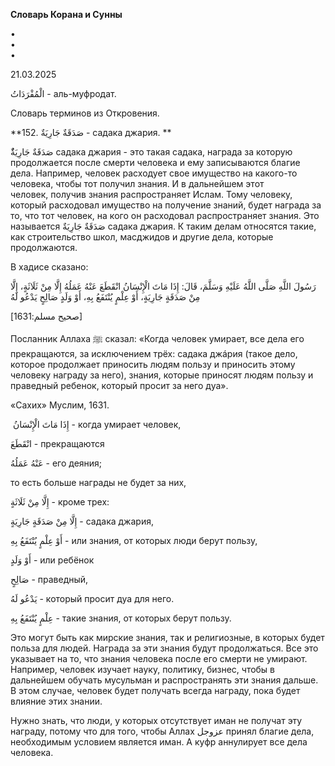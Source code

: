 **Словарь Корана и Сунны**  
  
  
  
•  
•  
•  
  
21.03.2025  
  

الْمُفْرَدَاتُ - аль-муфродат.

Словарь терминов из Откровения.

  

**152. صَدَقَةٌ جَارِيَةٌ - садака джария. **

ٌصَدَقَةٌ جَارِيَةٌ садака джария - это такая садака, награда за которую
продолжается после смерти человека и ему записываются благие дела.
Например, человек расходует свое имущество на какого-то человека, чтобы
тот получил знания. И в дальнейшем этот человек, получив знания
распространяет Ислам. Тому человеку, который расходовал имущество на
получение знаний, будет награда за то, что тот человек, на кого он
расходовал распространяет знания. Это называется صَدَقَةٌ جَارِيَةٌ садака
джария. К таким делам относятся такие, как строительство школ, масджидов
и другие дела, которые продолжаются. 

  

В хадисе сказано:

رَسُولَ اللَّهِ صَلَّى اللَّهُ عَلَيْهِ وَسَلَّمَ، قَالَ: إِذَا مَاتَ الْإِنْسَانُ انْقَطَعَ عَنْهُ عَمَلُهُ إِلَّا مِنْ
ثَلَاثَةٍ، إِلَّا مِنْ صَدَقَةٍ جَارِيَةٍ، أَوْ عِلْمٍ يُنْتَفَعُ بِهِ، أَوْ وَلَدٍ صَالِحٍ يَدْعُو لَهُ 

\[صحیح مسلم:1631\]

Посланник Аллаха ﷺ сказал: «Когда человек умирает, все дела его
прекращаются, за исключением трёх: садака джáрия (такое дело, которое
продолжает приносить людям пользу и приносить этому человеку награду за
него), знания, которые приносят людям пользу и праведный ребенок,
который просит за него дуа».

«Сахих» Муслим, 1631.

 إِذَا مَاتَ الْإِنْسَانُ - когда умирает человек,

انْقَطَعَ - прекращаются 

عَنْهُ عَمَلُهُ - его деяния; 

то есть больше награды не будет за них, 

إِلَّا مِنْ ثَلَاثَةٍ - кроме трех:

إِلَّا مِنْ صَدَقَةٍ جَارِيَةٍ - садака джария,

أَوْ عِلْمٍ يُنْتَفَعُ بِهِ - или знания, от которых люди берут пользу, 

أَوْ وَلَدٍ - или ребёнок 

صَالِحٍ - праведный,

يَدْعُو لَهُ - который просит дуа для него.

  

عِلْمٍ يُنْتَفَعُ بِهِ - такие знания, от которых берут пользу. 

Это могут быть как мирские знания, так и религиозные, в которых будет
польза для людей. Награда за эти знания будут продолжаться. Все это
указывает на то, что знания человека после его смерти не умирают.
Например, человек изучает науку, политику, бизнес, чтобы в дальнейшем
обучать мусульман и распространять эти знания дальше. В этом случае,
человек будет получать всегда награду, пока будет влияние этих знании. 

Нужно знать, что люди, у которых отсутствует иман не получат эту
награду, потому что для того, чтобы Аллах عزوجل принял благие дела,
необходимым условием является иман. А куфр аннулирует все дела
человека. 
